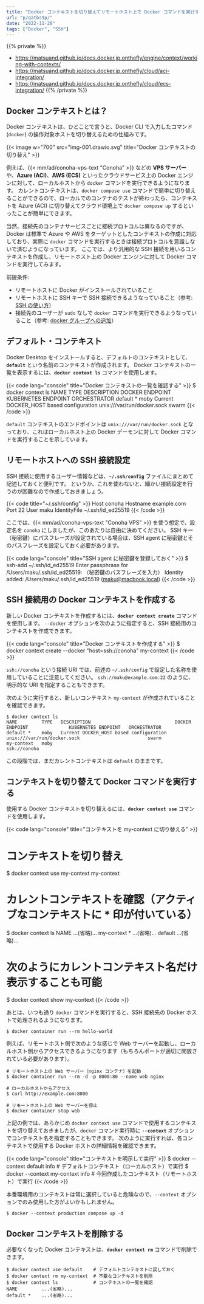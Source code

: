```yaml
---
title: "Docker コンテキストを切り替えてリモートホスト上で Docker コマンドを実行する"
url: "p/qatbs9p/"
date: "2022-11-26"
tags: ["Docker", "SSH"]
---
```


{{% private %}}
- https://matsuand.github.io/docs.docker.jp.onthefly/engine/context/working-with-contexts/
- https://matsuand.github.io/docs.docker.jp.onthefly/cloud/aci-integration/
- https://matsuand.github.io/docs.docker.jp.onthefly/cloud/ecs-integration/
{{% /private %}}

Docker コンテキストとは？
----

Docker コンテキストは、ひとことで言うと、Docker CLI で入力したコマンド (`docker`) の操作対象ホストを切り替えるための仕組みです。

{{< image w="700" src="img-001.drawio.svg" title="Docker コンテキストの切り替え" >}}

例えば、{{< mm/ad/conoha-vps-text "Conoha" >}} などの __VPS サーバー__ や、__Azure (ACI)__、__AWS (ECS)__ といったクラウドサービス上の Docker エンジンに対して、ローカルホストから `docker` コマンドを実行できるようになります。
カレントコンテキストは、`docker compose use` コマンドで簡単に切り替えることができるので、ローカルでのコンテナのテストが終わったら、コンテキストを Azure (ACI) に切り替えてクラウド環境上で `docker compose up` するといったことが簡単にできます。

当然、接続先のコンテナサービスごとに接続プロトコルは異なるのですが、Docker は標準で Azure や AWS をターゲットとしたコンテキストの作成に対応しており、実際に `docker` コマンドを実行するときは接続プロトコルを意識しないで済むようになっています。
ここでは、より汎用的な SSH 接続を用いるコンテキストを作成し、リモートホスト上の Docker エンジンに対して Docker コマンドを実行してみます。

前提条件:

- リモートホストに Docker がインストールされていること
- リモートホストに SSH キーで SSH 接続できるようなっていること（参考: [SSH の使い方](https://maku.blog/p/gwnatcs/)）
- 接続先のユーザーが `sudo` なしで `docker` コマンドを実行できるようなっていること（参考: [docker グループへの追加](/p/an7o5m3/)）


デフォルト・コンテキスト
----

Docker Desktop をインストールすると、デフォルトのコンテキストとして、__`default`__ という名前のコンテキストが作成されます。
Docker コンテキストの一覧を表示するには、__`docker context ls`__ コマンドを使用します。

{{< code lang="console" title="Docker コンテキストの一覧を確認する" >}}
$ docker context ls
NAME        TYPE   DESCRIPTION                               DOCKER ENDPOINT               KUBERNETES ENDPOINT   ORCHESTRATOR
default *   moby   Current DOCKER_HOST based configuration   unix:///var/run/docker.sock                         swarm
{{< /code >}}

`default` コンテキストのエンドポイントは `unix:///var/run/docker.sock` となっており、これはローカルホスト上の Docker デーモンに対して Docker コマンドを実行することを示しています。


リモートホストへの SSH 接続設定
----

SSH 接続に使用するユーザー情報などは、__`~/.ssh/config`__ ファイルにまとめて記述しておくと便利です。
というか、これを使わないと、細かい接続設定を行うのが困難なので作成しておきましょう。

{{< code title="~/.ssh/config" >}}
Host conoha
    Hostname example.com
    Port 22
    User maku
    IdentityFile ~/.ssh/id_ed25519
{{< /code >}}

ここでは、{{< mm/ad/conoha-vps-text "Conoha VPS" >}} を使う想定で、設定名を `conoha` にしましたが、このあたりは自由に決めてください。
SSH キー（秘密鍵）にパスフレーズが設定されている場合は、SSH agent に秘密鍵とそのパスフレーズを設定しておく必要があります。

{{< code lang="console" title="SSH agent に秘密鍵を登録しておく" >}}
$ ssh-add ~/.ssh/id_ed25519
Enter passphrase for /Users/maku/.ssh/id_ed25519: （秘密鍵のパスフレーズを入力）
Identity added: /Users/maku/.ssh/id_ed25519 (maku@macbook.local)
{{< /code >}}


SSH 接続用の Docker コンテキストを作成する
----

新しい Docker コンテキストを作成するには、__`docker context create`__ コマンドを使用します。
`--docker` オプションを次のように指定すると、SSH 接続用のコンテキストを作成できます。

{{< code lang="console" title="Docker コンテキストを作成する" >}}
$ docker context create --docker "host=ssh://conoha" my-context
{{< /code >}}

`ssh://conoha` という接続 URI では、前述の `~/.ssh/config` で設定した名称を使用していることに注意してください。
`ssh://maku@example.com:22` のように、明示的な URI を指定することもできます。

次のように実行すると、新しいコンテキスト `my-context` が作成されていることを確認できます。

```console
$ docker context ls
NAME         TYPE   DESCRIPTION                               DOCKER ENDPOINT               KUBERNETES ENDPOINT   ORCHESTRATOR
default *    moby   Current DOCKER_HOST based configuration   unix:///var/run/docker.sock                         swarm
my-context   moby                                             ssh://conoha
```

この段階では、まだカレントコンテキストは `default` のままです。


コンテキストを切り替えて Docker コマンドを実行する
----

使用する Docker コンテキストを切り替えるには、__`docker context use`__ コマンドを使用します。

{{< code lang="console" title="コンテキストを my-context に切り替える" >}}
# コンテキストを切り替え
$ docker context use my-context
my-context

# カレントコンテキストを確認（アクティブなコンテキストに * 印が付いている）
$ docker context ls
NAME           ...(省略)...
my-context *   ...(省略)...
default        ...(省略)...

# 次のようにカレントコンテキスト名だけ表示することも可能
$ docker context show
my-context
{{< /code >}}

あとは、いつも通り `docker` コマンドを実行すると、SSH 接続先の Docker ホストで処理されるようになります。

```console
$ docker container run --rm hello-world
```

例えば、リモートホスト側で次のような感じで Web サーバーを起動し、ローカルホスト側からアクセスできるようになります（もちろんポートが適切に開放されている必要があります）。


```console
# リモートホスト上の Web サーバー（nginx コンテナ）を起動
$ docker container run --rm -d -p 8000:80 --name web nginx

# ローカルホストからアクセス
$ curl http://example.com:8000

# リモートホスト上の Web サーバーを停止
$ docker container stop web
```

上記の例では、あらかじめ `docker context use` コマンドで使用するコンテキストを切り替えておきましたが、`docker` コマンド実行時に __`--context`__ オプションでコンテキスト名を指定することもできます。
次のように実行すれば、各コンテキストで使用する Docker ホストの詳細情報を確認できます。

{{< code lang="console" title="コンテキストを明示して実行" >}}
$ docker --context default info     # デフォルトコンテキスト（ローカルホスト）で実行
$ docker --context my-context info  # 今回作成したコンテキスト（リモートホスト）で実行
{{< /code >}}

本番環境用のコンテキストは常に選択していると危険なので、`--context` オプションでのみ使用した方がよいかもしれません。

```console
$ docker --context production compose up -d
```


Docker コンテキストを削除する
----

必要なくなった Docker コンテキストは、__`docker context rm`__ コマンドで削除できます。

```console
$ docker context use default    # デフォルトコンテキストに戻しておく
$ docker context rm my-context  # 不要なコンテキストを削除
$ docker context ls             # コンテキストの一覧を確認
NAME         ...(省略)...
default *    ...(省略)...
```

